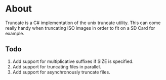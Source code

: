 # About

Truncate is a C# implementation of the unix truncate utility. This can come really handy
when truncating ISO images in order to fit on a SD Card for example.

## Todo

1. Add support for multiplicative suffixes if SIZE is specified.
2. Add support for truncating files in parallel.
3. Add support for asynchronously truncate files.